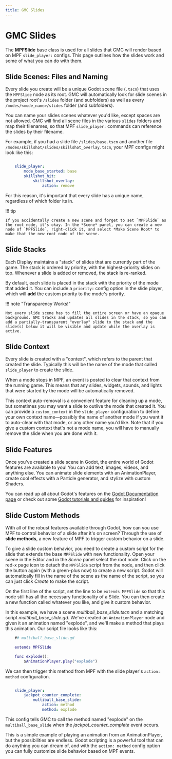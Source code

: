 ```yaml
---
title: GMC Slides
---
```


# GMC Slides

The **MPFSlide** base class is used for all slides that GMC will render based on MPF `slide_player:` configs. This page outlines how the slides work and some of what you can do with them.

## Slide Scenes: Files and Naming

Every slide you create will be a unique Godot scene file (`.tscn`) that uses the `MPFSlide` node as its root. GMC will automatically look for slide scenes in the project root's `/slides` folder (and subfolders) as well as every `/modes/<mode_name>/slides` folder (and subfolders).

You can name your slides scenes whatever you'd like, except spaces are not allowed. GMC will find all scene files in the various `slides` folders and map their filenames, so that MPF `slide_player:` commands can reference the slides by their filename.

For example, if you had a slide file `/slides/base.tscn` and another file `/modes/skillshot/slides/skillshot_overlay.tscn`, your MPF configs might look like this:

``` yaml

    slide_player:
        mode_base_started: base
        skillshot_hit:
            skillshot_overlay:
                action: remove
```

For this reason, it's important that every slide has a unique name, regardless of which folder its in.

!!! tip

    If you accidentally create a new scene and forget to set `MPFSlide` as the root node, it's okay. In the *Scene* panel, you can create a new node of `MPFSlide`, right-click it, and select *Make Scene Root* to make that the new root node of the scene.

## Slide Stacks

Each Display maintains a "stack" of slides that are currently part of the game. The stack is ordered by priority, with the highest-priority slides on top. Whenever a slide is added or removed, the stack is re-ranked.

By default, each slide is placed in the stack with the priority of the mode that added it. You can include a `priority:` config option in the slide player, which will **add** the custom priority to the mode's priority.

!!! note "Transparency Works!"

    Not every slide scene has to fill the entire screen or have an opaque background. GMC tracks and updates all slides in the stack, so you can add a partially-transparent "overlay" slide to the stack and the slide(s) below it will be visible and update while the overlay is active.

## Slide Context

Every slide is created with a "context", which refers to the parent that created the slide. Typically this will be the name of the mode that called `slide_player` to create the slide.

When a mode stops in MPF, an event is posted to clear that context from the running game. This means that any slides, widgets, sounds, and lights that were started by the mode will be automatically removed.

This context auto-removal is a convenient feature for cleaning up a mode, but sometimes you may want a slide to outlive the mode that created it. You can provide a `custom_context` in the `slide_player` configuration to define your own context name—possibly the name of another mode if you want it to auto-clear with that mode, or any other name you'd like. Note that if you give a custom context that's not a mode name, you will have to manually remove the slide when you are done with it.

## Slide Features

Once you've created a slide scene in Godot, the entire world of Godot features are available to you! You can add text, images, videos, and anything else. You can animate slide elements with an AnimationPlayer, create cool effects with a Particle generator, and stylize with custom Shaders.

You can read up all about Godot's features on the [Godot Documentation page](https://docs.godotengine.org/en/stable/getting_started/introduction/index.html) or check out some [Godot tutorials and guides](https://docs.godotengine.org/en/stable/community/tutorials.html) for inspiration!

## Slide Custom Methods

With all of the robust features available through Godot, how can you use MPF to control behavior of a slide after it's on screen? Through the use of **slide methods**, a new feature of MPF to trigger custom behavior on a slide.

To give a slide custom behavior, you need to create a custom script for the slide that extends the base `MPFSlide` with new functionality. Open your scene in the Editor and in the *Scene* panel select the root node. Click on the red-x page icon to detach the `MPFSlide` script from the node, and then click the button again (with a green-plus now) to create a new script. Godot will automatically fill in the name of the scene as the name of the script, so you can just click *Create* to make the script.

On the first line of the script, set the line to be `extends MPFSlide` so that this node still has all the necessary functionality of a Slide. You can then create a new function called whatever you like, and give it custom behavior.

In this example, we have a scene *multiball_base_slide.tscn* and a matching script *multiball_base_slide.gd*. We've created an `AnimationPlayer` node and given it an animation named "explode", and we'll make a method that plays this animation. Our script file looks like this:

``` gd
    ## multiball_base_slide.gd

    extends MPFSlide

    func explode():
        $AnimationPlayer.play("explode")
```

We can then trigger this method from MPF with the slide player's `action: method` configuration.

``` yaml

    slide_player:
        jackpot_counter_complete:
            multiball_base_slide:
                action: method
                method: explode
```

This config tells GMC to call the method named "explode" on the `multiball_base_slide` when the *jackpot_counter_complete* event occurs.

This is a simple example of playing an animation from an AnimationPlayer, but the possibilities are endless. Godot scripting is a powerful tool that can do anything you can dream of, and with the `action: method` config option you can fully customize slide behavior based on MPF events.
